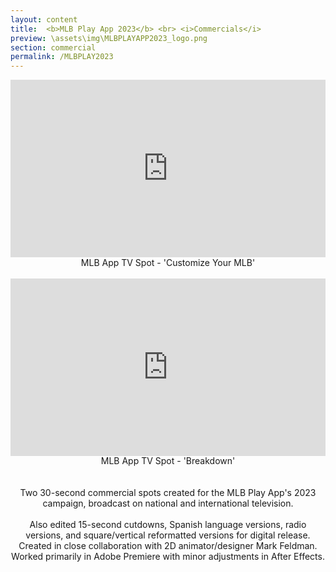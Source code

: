 ```yaml
---
layout: content
title:  <b>MLB Play App 2023</b> <br> <i>Commercials</i>
preview: \assets\img\MLBPLAYAPP2023_logo.png
section: commercial
permalink: /MLBPLAY2023
---
```



<center><body>

<div style="padding:56.25% 0 0 0;position:relative;"><iframe src="https://player.vimeo.com/video/819288808?h=b3dd293bdf&amp;badge=0&amp;autopause=0&amp;player_id=0&amp;app_id=58479" frameborder="0" allow="autoplay; fullscreen; picture-in-picture" allowfullscreen style="position:absolute;top:0;left:0;width:100%;height:100%;" title="MLB App TV Spot - &amp;#039;Customize Your MLB&amp;#039;"></iframe></div><script src="https://player.vimeo.com/api/player.js"></script>
MLB App TV Spot - 'Customize Your MLB'
<!-- <iframe src="https://player.vimeo.com/video/819288808?h=b3dd293bdf" width="640" height="360" frameborder="0" allow="autoplay; fullscreen; picture-in-picture" allowfullscreen></iframe></body></center> -->
<br>
<br>
<div style="padding:56.25% 0 0 0;position:relative;"><iframe src="https://player.vimeo.com/video/819288350?h=5d406d9e17&badge=0&autopause=0&player_id=0&app_id=58479/embed" allow="autoplay; fullscreen; picture-in-picture" allowfullscreen frameborder="0" style="position:absolute;top:0;left:0;width:100%;height:100%;"></iframe></div>
MLB App TV Spot - 'Breakdown' 
<br>
<br>
<br>
Two 30-second commercial spots created for the MLB Play App's 2023 campaign, broadcast on national and international television. <br> <br>
Also edited 15-second cutdowns, Spanish language versions, radio versions, and square/vertical reformatted versions for digital release. Created in close collaboration with 2D animator/designer Mark Feldman. Worked primarily in Adobe Premiere with minor adjustments in After Effects.
</body></center>


